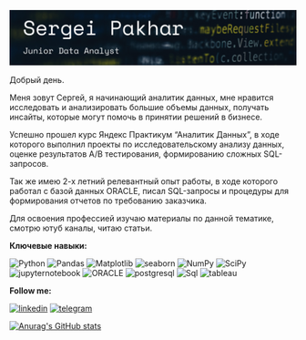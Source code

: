 [![Header](https://github.com/merdin09/merdin09/blob/main/assets/%D0%A1%D0%BD%D0%B8%D0%BC%D0%BE%D0%BA%20%D1%8D%D0%BA%D1%80%D0%B0%D0%BD%D0%B0%202023-05-26%20%D0%B2%2016.07.51.png)](https://github.com/merdin09/merdin09/blob/main/CV/Pakhar-CV.pdf)



Добрый день.

Меня зовут Сергей, я начинающий аналитик данных, мне нравится исследовать и анализировать большие объемы данных, получать инсайты, которые могут помочь в принятии решений в бизнесе.

Успешно прошел курс Яндекс Практикум “Аналитик Данных”, в ходе которого выполнил проекты по исследовательскому анализу данных, оценке результатов А/В тестирования, формированию сложных SQL-запросов.

Так же имею 2-х летний релевантный опыт работы, в ходе которого работал с базой данных ORACLE, писал SQL-запросы и процедуры для формирования отчетов по требованию заказчика.

Для освоения профессией изучаю материалы по данной тематике, смотрю ютуб каналы, читаю статьи.


**Ключевые навыки:**

![Python](https://img.shields.io/badge/-Python-090909?style=for-the-badge&logo=Python&logoColor=FFFF00)
![Pandas](https://img.shields.io/badge/-Pandas-090909?style=for-the-badge&logo=PANDAS&logoColor=0000FF)
![Matplotlib](https://img.shields.io/badge/-Matplotlib-090909?style=for-the-badge&logo=Matplotlib&logoColor=0000FF)
![seaborn](https://img.shields.io/badge/-seaborn-090909?style=for-the-badge&logo=seaborn&logoColor=0000FF)
![NumPy](https://img.shields.io/badge/-NumPy-090909?style=for-the-badge&logo=NumPy&logoColor=87CEEB)
![SciPy](https://img.shields.io/badge/-SciPy-090909?style=for-the-badge&logo=SciPy&logoColor=6495ED	)
![jupyternotebook](https://img.shields.io/badge/-jupyternotebook-090909?style=for-the-badge&logo=jupyter&logoColor=FFA500	)
![ORACLE](https://img.shields.io/badge/-ORACLE-090909?style=for-the-badge&logo=ORACLE&logoColor=B22222)
![postgresql](https://img.shields.io/badge/-postgresql-090909?style=for-the-badge&logo=postgresql&logoColor=1E90FF)
![Sql](https://img.shields.io/badge/-Sql-090909?style=for-the-badge&logo=Sql&logoColor=1E90FF)
![tableau](https://img.shields.io/badge/-tableau-090909?style=for-the-badge&logo=tableau&logoColor=DAA520)


**Follow me:**

[![linkedin](https://img.shields.io/badge/-linkedin-090909?style=for-the-badge&logo=linkedin&logoColor=00BFFF)](https://www.linkedin.com/in/sergei-pakhar-209160113/)
[![telegram](https://img.shields.io/badge/-telegram-090909?style=for-the-badge&logo=telegram&logoColor=87CEFA)](@toesnbxhs)



[![Anurag's GitHub stats](https://github-readme-stats.vercel.app/api?username=merdin09&show_icons=true)](https://github.com/anuraghazra/github-readme-stats)